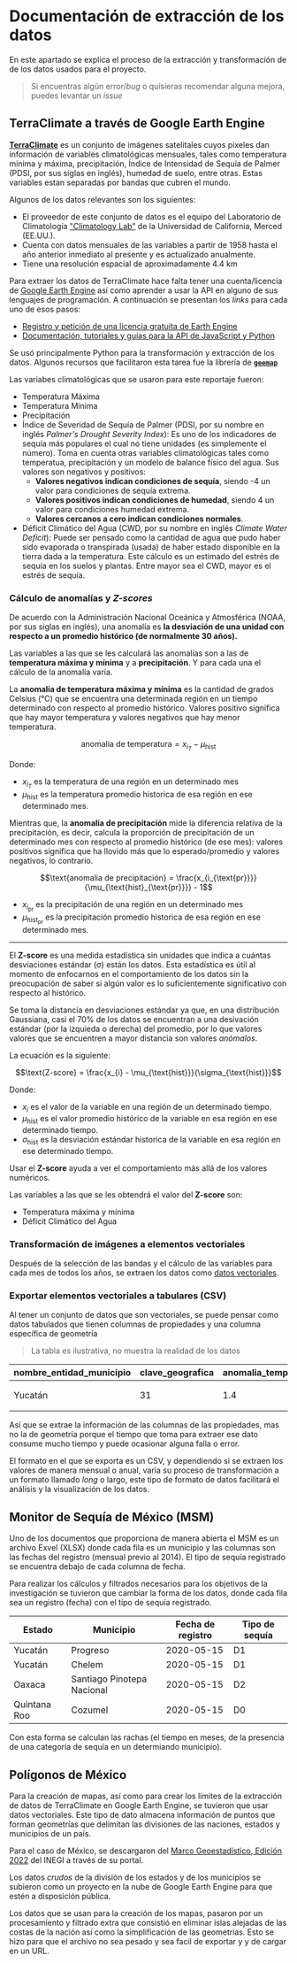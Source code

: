 # Documentación de extracción de los datos

En este apartado se explica el proceso de la extracción y transformación de de los datos usados para el proyecto.

> Si encuentras algún error/_bug_ o quisieras recomendar alguna mejora, puedes levantar un _issue_ 

## TerraClimate a través de Google Earth Engine

[**TerraClimate**](https://developers.google.com/earth-engine/datasets/catalog/IDAHO_EPSCOR_TERRACLIMATE) es un conjunto de imágenes satelitales cuyos pixeles dan información de variables climatológicas mensuales, tales como temperatura mínima y máxima, precipitación, Índice de Intensidad de Sequía de Palmer (PDSI, por sus siglas en inglés), humedad de suelo, entre otras. Estas variables estan separadas por bandas que cubren el mundo.

Algunos de los datos relevantes son los siguientes:

- El proveedor de este conjunto de datos es el equipo del Laboratorio de Climatología ["Climatology Lab"](https://www.climatologylab.org/terraclimate.html) de la Universidad de California, Merced (EE.UU.).
- Cuenta con datos mensuales de las variables a partir de 1958 hasta el año anterior inmediato al presente y es actualizado anualmente. 
- Tiene una resolución espacial de aproximadamente 4.4 km

Para extraer los datos de TerraClimate hace falta tener una cuenta/licencia de [Google Earth Engine](https://earthengine.google.com/) así como aprender a usar la API en alguno de sus lenguajes de programación. A continuación se presentan los _links_ para cada uno de esos pasos:

- [Registro y petición de una licencia gratuita de Earth Engine](https://earthengine.google.com/signup/)
- [Documentación, tutoriales y guías para la API de JavaScript y Python](https://developers.google.com/earth-engine/guides)

Se usó principalmente Python para la transformación y extracción de los datos. Algunos recursos que facilitaron esta tarea fue la librería de [**`geemap`**](https://geemap.org/)

Las variabes climatológicas que se usaron para este reportaje fueron:

- Temperatura Máxima
- Temperatura Mínima
- Precipitación
- Índice de Severidad de Sequía de Palmer (PDSI, por su nombre en inglés _Palmer's Drought Severity Index_): Es uno de los indicadores de sequía más populares el cual no tiene unidades (es simplemente el número). Toma en cuenta otras variables climatológicas tales como temperatua, precipitación y un modelo de balance físico del agua. Sus valores son negativos y positivos:
  - **Valores negativos indican condiciones de sequía**, siendo -4 un valor para condiciones de sequía extrema.
  - **Valores positivos indican condiciones de humedad**, siendo 4 un valor para condiciones humedad extrema.
  - **Valores cercanos a cero indican condiciones normales**.
- Déficit Climático del Agua (CWD, por su nombre en inglés _Climate Water Deficit_): Puede ser pensado como la cantidad de agua que pudo haber sido evaporada o transpirada (usada) de haber estado disponible en la tierra dada a la temperatura. Este cálculo es un estimado del estrés de sequía en los suelos y plantas. Entre mayor sea el CWD, mayor es el estrés de sequía.

### Cálculo de anomalías y _Z-scores_

De acuerdo con la Administración Nacional Oceánica y Atmosférica (NOAA, por sus siglas en inglés), una anomalía es **la desviación de una unidad con respecto a un promedio histórico (de normalmente 30 años).**

Las variables a las que se les calculará las anomalías son a las de **temperatura máxima y mínima** y a **precipitación**. Y para cada una el cálculo de la anomalía varía.

La **anomalía de temperatura máxima y mínima** es la cantidad de grados Celsius (°C) que se encuentra una determinada región en un tiempo determinado con respecto al promedio histórico. Valores positivo significa que hay mayor temperatura y valores negativos que hay menor temperatura.

$$\text{anomalia de temperatura} = x_{i_{T}} - \mu_{\text{hist}}$$

Donde:

- $x_{i_{T}}$ es la temperatura de una región en un determinado mes 
- $\mu_{\text{hist}}$ es la temperatura promedio historica de esa región en ese determinado mes.

Mientras que, la **anomalía de precipitación** mide la diferencia relativa de la precipitación, es decir, calcula la proporción de precipitación de un determinado mes con respecto al promedio histórico (de ese mes): valores positivos significa que ha llovido más que lo esperado/promedio y valores negativos, lo contrario.

$$\text{anomalia de precipitación} = \frac{x_{i_{\text{pr}}}}{\mu_{\text{hist}_{\text{pr}}}} - 1$$

- $x_{i_{\text{pr}}}$ es la precipitación de una región en un determinado mes 
- $\mu_{\text{hist}_{\text{pr}}}$ es la precipitación promedio historica de esa región en ese determinado mes.

---

El **Z-score** es una medida estadística sin unidades que indica a cuántas desviaciones estándar (σ) están los datos. Esta estadística es útil al momento de enfocarnos en el comportamiento de los datos sin la preocupación de saber si algún valor es lo suficientemente significativo con respecto al histórico.

Se toma la distancia en desviaciones estándar ya que, en una distribución Gaussiana, casi el 70% de los datos se encuentran a una desivación estándar (por la izquieda o derecha) del promedio, por lo que valores valores que se encuentren a mayor distancia son valores _anómalos_.

La ecuación es la siguiente:

$$\text{Z-score} = \frac{x_{i} - \mu_{\text{hist}}}{\sigma_{\text{hist}}}$$

Donde: 

- $x_{i}$ es el valor de la variable en una región de un determinado tiempo. 
- $\mu_{\text{hist}}$ es el valor promedio histórico de la variable en esa región en ese determinado tiempo.
- $\sigma_{\text{hist}}$ es la desviación estándar historica de la variable en esa región en ese determinado tiempo.

Usar el **Z-score** ayuda a ver el comportamiento más allá de los valores numéricos.

Las variables a las que se les obtendrá el valor del **Z-score** son:

- Temperatura máxima y mínima
- Déficit Climático del Agua

### Transformación de imágenes a elementos vectoriales

Después de la selección de las bandas y el cálculo de las variables para cada mes de todos los años, se extraen los datos como [datos vectoriales](https://docs.qgis.org/3.28/es/docs/gentle_gis_introduction/vector_data.html). 

### Exportar elementos vectoriales a tabulares (CSV)

Al tener un conjunto de datos que son vectoriales, se puede pensar como datos tabulados que tienen columnas de propiedades y una columna específica de geometría

> La tabla es ilustrativa, no muestra la realidad de los datos 

| nombre_entidad_municipio | clave_geografica | anomalia_temp_max | año |geometria |
|---|---|---|---|---|
|Yucatán|31|1.4| 2020 |`Rectangle([(0,0),(2,0),(2,2),(2,0),(0,0)])`|

Así que se extrae la información de las columnas de las propiedades, mas no la de geometría porque el tiempo que toma para extraer ese dato consume mucho tiempo y puede ocasionar alguna falla o error.

El formato en el que se exporta es un CSV, y dependiendo si se extraen los valores de manera mensual o anual, varía su proceso de transformación a un formato llamado _long_ o largo, este tipo de formato de datos facilitará el análisis y la visualización de los datos.

## Monitor de Sequía de México (MSM)

Uno de los documentos que proporciona de manera abierta el MSM es un archivo Exvel (XLSX) donde cada fila es un municipio y las columnas son las fechas del registro (mensual previo al 2014). El tipo de sequía registrado se encuentra debajo de cada columna de fecha.

Para realizar los cálculos y filtrados necesarios para los objetivos de la investigación se tuvieron que cambiar la forma de los datos, donde cada fila sea un registro (fecha) con el tipo de sequía registrado.

|Estado|Municipio|Fecha de registro|Tipo de sequía|
|---|---|---|---|
|Yucatán|Progreso|2020-05-15|D1|
|Yucatán|Chelem|2020-05-15|D1|
|Oaxaca|Santiago Pinotepa Nacional|2020-05-15|D2|
|Quintana Roo|Cozumel|2020-05-15|D0|

Con esta forma se calculan las rachas (el tiempo en meses, de la presencia de una categoría de sequía en un determiando municipio).

## Polígonos de México

Para la creación de mapas, así como para crear los límites de la extracción de datos de TerraClimate en Google Earth Engine, se tuvieron que usar datos vectoriales. Este tipo de dato almacena información de puntos que forman geometrías que delimitan las divisiones de las naciones, estados y municipios de un país.

Para el caso de México, se descargaron del [Marco Geoestadístico, Edición 2022](https://www.inegi.org.mx/app/biblioteca/ficha.html?upc=889463770541) del INEGI a través de su portal.

Los datos _crudos_ de la división de los estados y de los municipios se subieron como un proyecto en la nube de Google Earth Engine para que estén a disposición pública. 

Los datos que se usan para la creación de los mapas, pasaron por un procesamiento y filtrado extra que consistió en eliminar islas alejadas de las costas de la nación así como la simplificación de las geometrías. Esto se hizo para que el archivo no sea pesado y sea facil de exportar y y de cargar en un URL.
